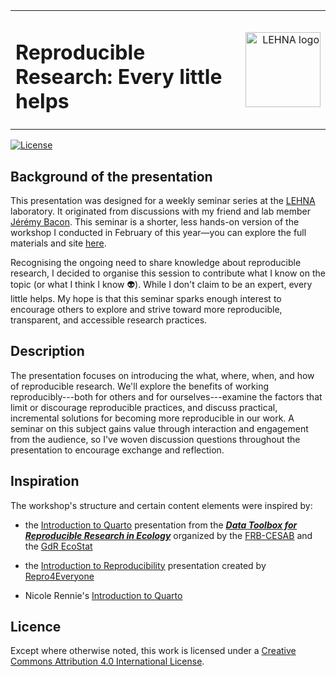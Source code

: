 <table style="width: 100%; border: none;">
  <tr>
    <td style="width: 70%; vertical-align: middle;">
      <h1>Reproducible Research: Every little helps</h1>
    </td>
    <td style="width: 30%; text-align: right;">
      <img src="images/liec-lehna.png" alt="LEHNA logo" width="120">
    </td>
  </tr>
</table>

[![License](https://img.shields.io/badge/licence-CC_BY_4.0-blue)](https://github.com/ellfran-7/cluefish/blob/main/LICENSE)

## Background of the presentation

This presentation was designed for a weekly seminar series at the [LEHNA](https://umr5023.univ-lyon1.fr/) laboratory. It originated from discussions with my friend and lab member [Jérémy Bacon](https://umr5023.univ-lyon1.fr/annuaire/details/1/535-bacon-jeremy). This seminar is a shorter, less hands-on version of the workshop I conducted in February of this year—you can explore the full materials and site [here](https://ellfran-7.github.io/repro-research-workshop/). 

Recognising the ongoing need to share knowledge about reproducible research, I decided to organise this session to contribute what I know on the topic (or what I think I know :alien:). While I don't claim to be an expert, every little helps. My hope is that this seminar sparks enough interest to encourage others to explore and strive toward more reproducible, transparent, and accessible research practices.


## Description

The presentation focuses on introducing the what, where, when, and how of reproducible research. We'll explore the benefits of working reproducibly---both for others and for ourselves---examine the factors that limit or discourage reproducible practices, and discuss practical, incremental solutions for becoming more reproducible in our work.
A seminar on this subject gains value through interaction and engagement from the audience, so I've woven discussion questions throughout the presentation to encourage exchange and reflection.


## Inspiration

The workshop's structure and certain content elements were inspired by: 

* the [Introduction to Quarto](https://github.com/rdatatoolbox/course-quarto) presentation from the [**_Data Toolbox for Reproducible Research in Ecology_**](https://rdatatoolbox.github.io) organized by the 
[FRB-CESAB](https://www.fondationbiodiversite.fr/en/about-the-foundation/le-cesab/) 
and the 
[GdR EcoStat](https://sites.google.com/site)

* the [Introduction to Reproducibility](https://www.repro4everyone.org/resources/intro-reproducibility) presentation created by [Repro4Everyone](https://www.repro4everyone.org/)

* Nicole Rennie's [Introduction to Quarto](https://nrennie.rbind.io/training-intro-to-quarto/)

## Licence

Except where otherwise noted, this work is licensed under a [Creative Commons Attribution 4.0 International
License](https://github.com/ellfran-7/repro-research-workshop/LICENCE.txt).